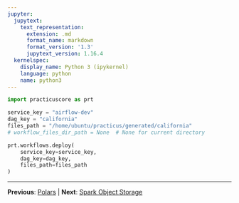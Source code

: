 ```yaml
---
jupyter:
  jupytext:
    text_representation:
      extension: .md
      format_name: markdown
      format_version: '1.3'
      jupytext_version: 1.16.4
  kernelspec:
    display_name: Python 3 (ipykernel)
    language: python
    name: python3
---
```


```python
import practicuscore as prt

service_key = "airflow-dev"
dag_key = "california"
files_path = "/home/ubuntu/practicus/generated/california" 
# workflow_files_dir_path = None  # None for current directory

prt.workflows.deploy(
    service_key=service_key, 
    dag_key=dag_key, 
    files_path=files_path
)
```


---

**Previous**: [Polars](polars.md) | **Next**: [Spark Object Storage](spark_object_storage.md)
